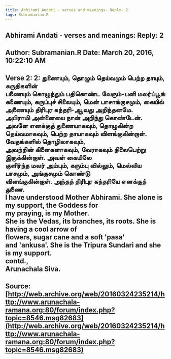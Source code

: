 ```yaml
--- 
title: Abhirami Andati - verses and meanings- Reply- 2   
tags: Subramanian.R  
---  
```

##  Abhirami Andati - verses and meanings: Reply: 2  
Author: Subramanian.R       Date: March 20, 2016, 10:22:10 AM  
---  
Verse 2: 2: துணையும், தொழும் தெய்வமும் பெற்ற தாயும், சுருதிகளின்   
பணையும் கொழுந்தும் பதிகொண்ட வேரும்-பனி மலர்ப்பூங்   
கணையும், கருப்புச் சிலையும், மென் பாசாங்குசமும், கையில்   
அணையும் திரிபுர சுந்தரி-ஆவது அறிந்தனமே.   
அபிராமி அன்னையை நான் அறிந்து கொண்டேன். அவளே எனக்குத் துணையாகவும், தொழுகின்ற  
தெய்வமாகவும், பெற்ற தாயாகவும் விளங்குகின்றாள். வேதங்களில் தொழிலாகவும்,  
அவற்றின் கிளைகளாகவும், வேராகவும் நிலைபெற்று இருக்கின்றாள். அவள் கையிலே  
குளிர்ந்த மலர் அம்பும், கரும்பு வில்லும், மெல்லிய பாசமும், அங்குசமும் கொண்டு  
விளங்குகின்றாள். அந்தத் திரிபுர சுந்தரியே எனக்குத் துணை.   
I have understood Mother Abhirami. She alone is my support, the Goddess for  
my praying, is my Mother.   
She is the Vedas, its branches, its roots. She is having a cool arrow of  
flowers, sugar cane and a soft 'pasa'   
and 'ankusa'. She is the Tripura Sundari and she is my support.   
contd.,   
Arunachala Siva.
 ---  
Source:[http://web.archive.org/web/20160324235214/http://www.arunachala-ramana.org:80/forum/index.php?topic=8546.msg82683](http://web.archive.org/web/20160324235214/http://www.arunachala-ramana.org:80/forum/index.php?topic=8546.msg82683)   
---  

